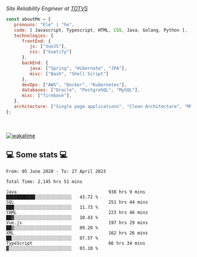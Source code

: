 <p><em>Site Reliability Engineer at <a href="https://www.totvs.com/">TOTVS</a></br>
</em></p>


```javascript
const aboutMe = {
   pronouns: "Ele" | "he",
   code: [ Javascript, Typescript, HTML, CSS, Java, Golang, Python ],
   technologies: {
      frontEnd: {
         js: ["VueJS"],
         css: ["Vuetify"]
      },
      backEnd: {
         java: ["Spring", "Hibernate", "JPA"],
         misc: ["Bash", "Shell Script"]
      },
      devOps: ["AWS", "Docker", "Kubernetes"],
      databases: ["Oracle", "PostgreSQL", "MySQL"],
      misc: ["firebase"],
   },
   architecture: ["Single page applications", "Clean Architecture", "MVC", "Microservices"],
};
```
</br></br>
[![wakatime](https://wakatime.com/badge/user/a3a8ed06-d304-4d6b-bc86-4adc418cdea7.svg)](https://wakatime.com/@a3a8ed06-d304-4d6b-bc86-4adc418cdea7)
<h2>💻 Some stats 💻</h2>

<!--START_SECTION:waka-->

```text
From: 05 June 2020 - To: 27 April 2023

Total Time: 2,145 hrs 51 mins

Java                                   938 hrs 9 mins  ███████████░░░░░░░░░░░░░░   43.72 %
SQL                                    251 hrs 44 mins ███░░░░░░░░░░░░░░░░░░░░░░   11.73 %
YAML                                   223 hrs 46 mins ██▓░░░░░░░░░░░░░░░░░░░░░░   10.43 %
Vue.js                                 197 hrs 29 mins ██▒░░░░░░░░░░░░░░░░░░░░░░   09.20 %
XML                                    162 hrs 26 mins ██░░░░░░░░░░░░░░░░░░░░░░░   07.57 %
TypeScript                             66 hrs 34 mins  ▓░░░░░░░░░░░░░░░░░░░░░░░░   03.10 %
```

<!--END_SECTION:waka-->
